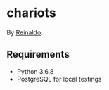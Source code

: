 # chariots

By [Reinaldo](https://github.com/reinaldomaslim/chariots).

## Requirements

* Python 3.6.8
* PostgreSQL for local testings
